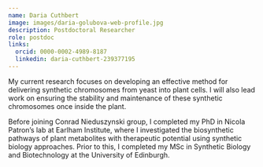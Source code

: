 ```yaml
---
name: Daria Cuthbert 
image: images/daria-golubova-web-profile.jpg
description: Postdoctoral Researcher
role: postdoc
links:
  orcid: 0000-0002-4989-8187
  linkedin: daria-cuthbert-239377195
---
```


My current research focuses on developing an effective method for delivering synthetic chromosomes from yeast into plant cells. I will also lead work on ensuring the stability and maintenance of these synthetic chromosomes once inside the plant. 

Before joining Conrad Nieduszynski group, I completed my PhD in Nicola Patron’s lab at Earlham Institute, where I investigated the biosynthetic pathways of plant metabolites with therapeutic potential using synthetic biology approaches. Prior to this, I completed my MSc in Synthetic Biology and Biotechnology at the University of Edinburgh. 
